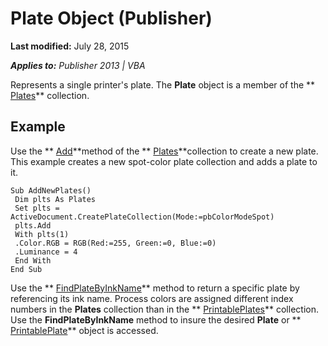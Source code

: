 
# Plate Object (Publisher)

 **Last modified:** July 28, 2015

 _**Applies to:** Publisher 2013 | VBA_

Represents a single printer's plate. The  **Plate** object is a member of the ** [Plates](7da44b06-c94f-dadc-da91-09b757d5a076.md)** collection.


## Example

Use the  ** [Add](7fb7b602-8797-e275-4ff7-2e87cf1db11f.md)**method of the  ** [Plates](7da44b06-c94f-dadc-da91-09b757d5a076.md)**collection to create a new plate. This example creates a new spot-color plate collection and adds a plate to it.


```
Sub AddNewPlates() 
 Dim plts As Plates 
 Set plts = ActiveDocument.CreatePlateCollection(Mode:=pbColorModeSpot) 
 plts.Add 
 With plts(1) 
 .Color.RGB = RGB(Red:=255, Green:=0, Blue:=0) 
 .Luminance = 4 
 End With 
End Sub
```

Use the  ** [FindPlateByInkName](4ebbc826-468b-7cd7-806e-056e4cbb488c.md)** method to return a specific plate by referencing its ink name. Process colors are assigned different index numbers in the **Plates** collection than in the ** [PrintablePlates](40766b1a-64b3-e18a-2c67-c3db4c4ceb26.md)** collection. Use the **FindPlateByInkName** method to insure the desired **Plate** or ** [PrintablePlate](cea95f22-9c02-b66b-05b7-e11f1145a505.md)** object is accessed.

